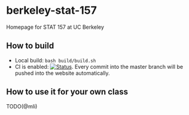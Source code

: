 # berkeley-stat-157

Homepage for STAT 157 at UC Berkeley

## How to build

- Local build: `bash build/build.sh`
- CI is enabled:
  [![Status](http://ci.diveintodeeplearning.org/job/berkeley-stat-157/job/master/badge/icon)](http://ci.diveintodeeplearning.org/job/berkeley-stat-157/job/master/). Every
  commit into the master branch will be pushed into the website automatically.


## How to use it for your own class

TODO(@mli)
